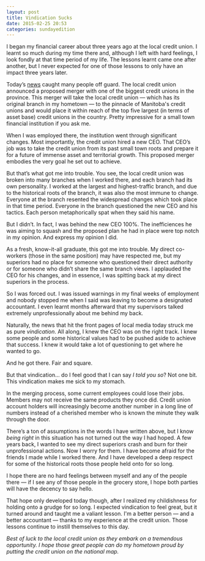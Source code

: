 ```yaml
---
layout: post
title: Vindication Sucks
date: 2015-02-25 20:53
categories: sundayedition
---
```


I began my financial career about three years ago at the local credit union. I learnt so much during my time there and, although I left with hard feelings, I look fondly at that time period of my life. The lessons learnt came one after another, but I never expected for one of those lessons to only have an impact three years later.

Today’s [news](http://pembinavalleyonline.com/index.php?option=com_content&task=view&id=42649&Itemid=425) caught many people off guard. The local credit union announced a proposed merger with one of the biggest credit unions in the province. This merger will take the local credit union — which has its original branch in my hometown — to the pinnacle of Manitoba's credit unions and would place it within reach of the top five largest (in terms of asset base) credit unions in the country. Pretty impressive for a small town financial institution if you ask me.

When I was employed there, the institution went through significant changes. Most importantly, the credit union hired a new CEO. That CEO’s job was to take the credit union from its past small town roots and prepare it for a future of immense asset and territorial growth. This proposed merger embodies the very goal he set out to achieve. 

But that’s what got me into trouble. You see, the local credit union was broken into many branches when I worked there, and each branch had its own personality. I worked at the largest and highest-traffic branch, and due to the historical roots of the branch, it was also the most immune to change. Everyone at the branch resented the widespread changes which took place in that time period. Everyone in the branch questioned the new CEO and his tactics. Each person metaphorically spat when they said his name. 

But I didn’t. In fact, I was behind the new CEO 100%. The inefficiences he was aiming to squash and the proposed plan he had in place were top notch in my opinion.  And express my opinion I did.

As a fresh, know-it-all graduate, this got me into trouble. My direct co-workers (those in the same position) may have respected me, but my superiors had no place for someone who questioned their direct authority or for someone who didn’t share the same branch views. I applauded the CEO for his changes, and in essence, I was spitting back at my direct superiors in the process.

So I was forced out. I was issued warnings in my final weeks of employment and nobody stopped me when I said was leaving to become a designated accountant. I even learnt months afterward that my supervisors talked extremely unprofessionally about me behind my back. 

Naturally, the news that hit the front pages of local media today struck me as pure *vindication*. All along, I knew the CEO was on the right track. I knew some people and some historical values had to be pushed aside to achieve that success. I knew it would take a lot of questioning to get where he wanted to go. 

And he got there. Fair and square.

But that vindication… do I feel good that I can say *I told you so*? Not one bit. This vindication makes me sick to my stomach.

In the merging process, some current employees could lose their jobs. Members may not receive the same products they once did. Credit union account holders will increasingly become another number in a long line of numbers instead of a cherished member who is known the minute they walk through the door.

There’s a ton of assumptions in the words I have written above, but I know *being right* in this situation has not turned out the way I had hoped. A few years back, I wanted to see my direct superiors crash and burn for their unprofessional actions. Now I worry for them. I have become afraid for the friends I made while I worked there. And I have developed a deep respect for some of the historical roots those people held onto for so long.

I hope there are no hard feelings between myself and any of the people there — if I see any of those people in the grocery store, I hope both parties will have the decency to say hello. 

That hope only developed today though, after I realized my childishness for holding onto a grudge for so long. I expected vindication to feel great, but it turned around and taught me a valiant lesson. I'm a better person — and a better accountant — thanks to my experience at the credit union. Those lessons continue to instill themselves to this day. 

*Best of luck to the local credit union as they embark on a tremendous opportunity. I hope those great people can do my hometown proud by putting the credit union on the national map.*